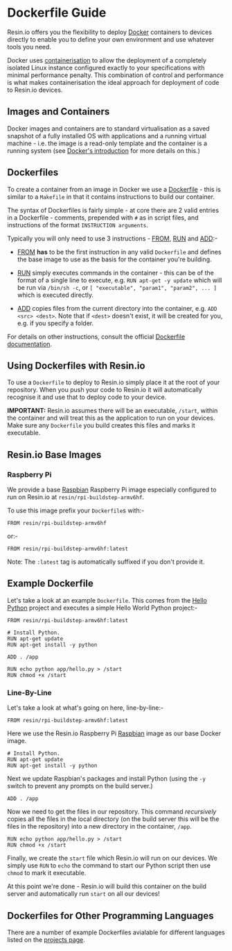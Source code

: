# Dockerfile Guide

Resin.io offers you the flexibility to deploy [Docker][docker] containers to devices directly to enable you to define your own environment and use whatever tools you need.

Docker uses [containerisation][container] to allow the deployment of a completely isolated Linux instance configured exactly to your specifications with minimal performance penalty. This combination of control and performance is what makes containerisation the ideal approach for deployment of code to Resin.io devices.

## Images and Containers

Docker images and containers are to standard virtualisation as a saved snapshot of a fully installed OS with applications and a running virtual machine - i.e. the image is a read-only template and the container is a running system (see [Docker's introduction][docker-images-containers] for more details on this.)

## Dockerfiles

To create a container from an image in Docker we use a [Dockerfile][dockerfile] - this is similar to a `Makefile` in that it contains instructions to build our container.

The syntax of Dockerfiles is fairly simple - at core there are 2 valid entries in a Dockerfile - comments, prepended with `#` as in script files, and instructions of the format `INSTRUCTION arguments`.

Typically you will only need to use 3 instructions - [FROM][from], [RUN][run] and [ADD][add]:-

* [FROM][from] __has__ to be the first instruction in any valid `Dockerfile` and defines the base image to use as the basis for the container you're building.

* [RUN][run] simply executes commands in the container - this can be of the format of a single line to execute, e.g. `RUN apt-get -y update` which will be run via `/bin/sh -c`, or `[ "executable", "param1", "param2", ... ]` which is executed directly.

* [ADD][add] copies files from the current directory into the container, e.g. `ADD <src> <dest>`. Note that if `<dest>` doesn't exist, it will be created for you, e.g. if you specify a folder.

For details on other instructions, consult the official [Dockerfile documentation][dockerfile].

## Using Dockerfiles with Resin.io

To use a `Dockerfile` to deploy to Resin.io simply place it at the root of your repository. When you push your code to Resin.io it will automatically recognise it and use that to deploy code to your device.

__IMPORTANT:__ Resin.io assumes there will be an executable, `/start`, within the container and will treat this as the application to run on your devices. Make sure any `Dockerfile` you build creates this files and marks it executable.

## Resin.io Base Images

### Raspberry Pi

We provide a base [Raspbian][raspbian] Raspberry Pi image especially configured to run on Resin.io at `resin/rpi-buildstep-armv6hf`.

To use this image prefix your `Dockerfile`s with:-

```
FROM resin/rpi-buildstep-armv6hf
```

or:-

```
FROM resin/rpi-buildstep-armv6hf:latest
```

Note: The `:latest` tag is automatically suffixed if you don't provide it.

## Example Dockerfile

Let's take a look at an example `Dockerfile`. This comes from the [Hello Python][hello-python] project and executes a simple Hello World Python project:-

```
FROM resin/rpi-buildstep-armv6hf:latest

# Install Python.
RUN apt-get update
RUN apt-get install -y python

ADD . /app

RUN echo python app/hello.py > /start
RUN chmod +x /start
```

### Line-By-Line

Let's take a look at what's going on here, line-by-line:-

```
FROM resin/rpi-buildstep-armv6hf:latest
```

Here we use the Resin.io Raspberry Pi [Raspbian][raspbian] image as our base Docker image.

```
# Install Python.
RUN apt-get update
RUN apt-get install -y python
```

Next we update Raspbian's packages and install Python (using the `-y` switch to prevent any
prompts on the build server.)

```
ADD . /app
```

Now we need to get the files in our repository. This command *recursively* copies all the files in the local directory (on the build server this will be the files in the repository) into a new directory in the container, `/app`.

```
RUN echo python app/hello.py > /start
RUN chmod +x /start
```

Finally, we create the `start` file which Resin.io will run on our devices. We simply use `RUN` to `echo` the command to start our Python script then use `chmod` to mark it executable.

At this point we're done - Resin.io will build this container on the build server and automatically run `start` on all our devices!

## Dockerfiles for Other Programming Languages

There are a number of example Dockerfiles avialable for different languages listed on the [projects page][starter-projects].

[container]:https://en.wikipedia.org/wiki/Operating_system%E2%80%93level_virtualization
[docker]:https://www.docker.com/
[dockerfile]:https://docs.docker.com/reference/builder/
[docker-images-containers]:https://docs.docker.com/introduction/understanding-docker/#inside-docker
[hello-python]:https://github.com/alexandrosm/hello-python
[raspbian]:http://www.raspbian.org/

[from]:https://docs.docker.com/reference/builder/#from
[run]:https://docs.docker.com/reference/builder/#run
[add]:https://docs.docker.com/reference/builder/#add

[starter-projects]:/pages/projects.md#Programming_Language_Starter_Projects

